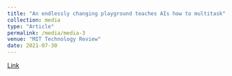 ```yaml
---
title: "An endlessly changing playground teaches AIs how to multitask"
collection: media
type: "Article"
permalink: /media/media-3
venue: "MIT Technology Review"
date: 2021-07-30
---
```

[Link](https://www.technologyreview.com/2021/07/30/1030357/endless-playground-teaches-ai-multitask-general-intelligence-deepmind-openai/)